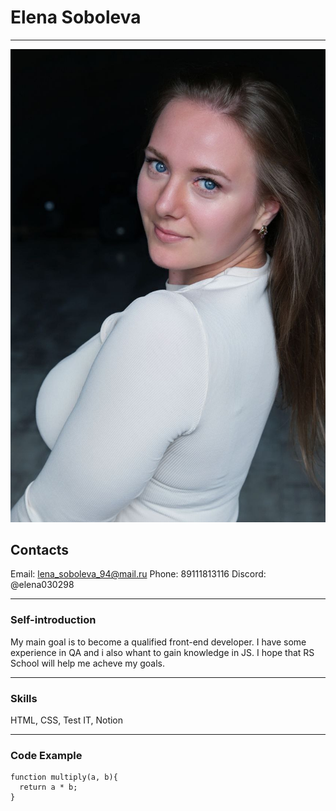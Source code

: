 # **Elena Soboleva**
---------------
![photo](photo_cv.jpg)

## **Contacts**

Email: lena_soboleva_94@mail.ru
Phone: 89111813116
Discord: @elena030298

--------------
### **Self-introduction**
My main goal is to become a qualified front-end developer. I have some experience in QA and i also whant to gain knowledge in JS. I hope that RS School will help me acheve my goals.

---------------

### Skills

HTML, CSS, Test IT, Notion

----------------

### Code Example
```
function multiply(a, b){
  return a * b;
}
```